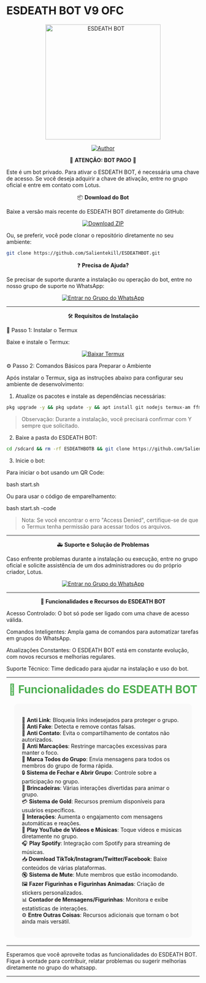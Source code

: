 # ESDEATH BOT V9 OFC

<div align="center">
<img src="https://telegra.ph/file/4f55f227cb19842a5280b.jpg" alt="ESDEATH BOT" width="300" />
</div><p align="center">
  <a href="https://github.com/Salientekill/ESDEATHBOTB.git"><img title="Author" src="https://img.shields.io/badge/Author-LotusDev-red.svg?style=for-the-badge&logo=github" /></a>
  
  
<div align="center">
  🚨 <b>ATENÇÃO: BOT PAGO</b> 🚨
</div>

Este é um bot privado. Para ativar o ESDEATH BOT, é necessária uma chave de acesso. Se você deseja adquirir a chave de ativação, entre no grupo oficial e entre em contato com Lotus.


<div align="center">
📦 <b>Download do Bot</b>
</div>

Baixe a versão mais recente do ESDEATH BOT diretamente do GitHub:

<div align="center">
  <a href="https://github.com/Salientekill/ESDEATHBOTB/archive/refs/heads/main.zip">
    <img src="https://img.shields.io/badge/Download-ZIP-brightgreen" alt="Download ZIP"/>
  </a>
</div>



Ou, se preferir, você pode clonar o repositório diretamente no seu ambiente:

```bash
git clone https://github.com/Salientekill/ESDEATHBOT.git
```

<div align="center">
❓ <b>Precisa de Ajuda?</b>
</div>

Se precisar de suporte durante a instalação ou operação do bot, entre no nosso grupo de suporte no WhatsApp:

<div align="center">
<a href="https://chat.whatsapp.com/GTXYQ9ipObnKfHU1jMPLII">
<img src="https://img.shields.io/badge/Entrar%20no%20Grupo%20do%20WhatsApp-25D366?style=for-the-badge&logo=whatsapp" alt="Entrar no Grupo do WhatsApp "/>
</a>
</div>



---

<div align="center">
🛠️ <b>Requisitos de Instalação</b>
</div>


🔧 Passo 1: Instalar o Termux

Baixe e instale o Termux:

<div align="center">
  <a href="https://play.google.com/store/apps/details?id=com.termux">
    <img src="https://img.shields.io/badge/Download%20Termux-3DDC84?style=for-the-badge&logo=googleplay" alt="Baixar Termux"/>
  </a>
</div>



⚙️ Passo 2: Comandos Básicos para Preparar o Ambiente

Após instalar o Termux, siga as instruções abaixo para configurar seu ambiente de desenvolvimento:

1. Atualize os pacotes e instale as dependências necessárias:

```bash
pkg upgrade -y && pkg update -y && apt install git nodejs termux-am ffmpeg tesseract python wget -y && termux-setup-storage
```

> Observação: Durante a instalação, você precisará confirmar com Y sempre que solicitado.




2. Baixe a pasta do ESDEATH BOT:

```bash
cd /sdcard && rm -rf ESDEATHBOTB && git clone https://github.com/Salientekill/ESDEATHBOTB.git && cd ESDEATHBOTB
```


3. Inicie o bot:

Para iniciar o bot usando um QR Code:

bash start.sh

Ou para usar o código de emparelhamento:

bash start.sh -code




> Nota: Se você encontrar o erro "Access Denied", certifique-se de que o Termux tenha permissão para acessar todos os arquivos.




---


<div align="center">
🚑 <b>Suporte e Solução de Problemas</b>
</div>

Caso enfrente problemas durante a instalação ou execução, entre no grupo oficial e solicite assistência de um dos administradores ou do próprio criador, Lotus.

<div align="center">
<a href="https://chat.whatsapp.com/GTXYQ9ipObnKfHU1jMPLII">
<img src="https://img.shields.io/badge/Entrar%20no%20Grupo%20do%20WhatsApp-25D366?style=for-the-badge&logo=whatsapp" alt="Entrar no Grupo do WhatsApp "/>
</a>
</div>

---


<div align="center">
🤖 <b>Funcionalidades e Recursos do ESDEATH BOT</b>
</div>

Acesso Controlado: O bot só pode ser ligado com uma chave de acesso válida.

Comandos Inteligentes: Ampla gama de comandos para automatizar tarefas em grupos do WhatsApp.

Atualizações Constantes: O ESDEATH BOT está em constante evolução, com novos recursos e melhorias regulares.

Suporte Técnico: Time dedicado para ajudar na instalação e uso do bot.

---


<div align="center">
  <span style="color: #4CAF50; font-size: 28px; font-weight: bold;">🌟 <b>Funcionalidades do ESDEATH BOT</b></span>
</div>





<div style="background-color: #f9f9f9; border-radius: 10px; padding: 20px; margin: 20px;">
  <ul style="list-style-type: none; padding: 0;">
    <li>🔗 <b>Anti Link</b>: Bloqueia links indesejados para proteger o grupo.</li>
    <li>🚫 <b>Anti Fake</b>: Detecta e remove contas falsas.</li>
    <li>👤 <b>Anti Contato</b>: Evita o compartilhamento de contatos não autorizados.</li>
    <li>📛 <b>Anti Marcações</b>: Restringe marcações excessivas para manter o foco.</li>
    <li>📌 <b>Marca Todos do Grupo</b>: Envia mensagens para todos os membros do grupo de forma rápida.</li>
    <li>🔒 <b>Sistema de Fechar e Abrir Grupo</b>: Controle sobre a participação no grupo.</li>
    <li>🎉 <b>Brincadeiras</b>: Várias interações divertidas para animar o grupo.</li>
    <li>💳 <b>Sistema de Gold</b>: Recursos premium disponíveis para usuários específicos.</li>
    <li>🔄 <b>Interações</b>: Aumenta o engajamento com mensagens automáticas e reações.</li>
    <li>🎵 <b>Play YouTube de Vídeos e Músicas</b>: Toque vídeos e músicas diretamente no grupo.</li>
    <li>🎧 <b>Play Spotify</b>: Integração com Spotify para streaming de músicas.</li>
    <li>📥 <b>Download TikTok/Instagram/Twitter/Facebook</b>: Baixe conteúdos de várias plataformas.</li>
    <li>🔇 <b>Sistema de Mute</b>: Mute membros que estão incomodando.</li>
    <li>🖼️ <b>Fazer Figurinhas e Figurinhas Animadas</b>: Criação de stickers personalizados.</li>
    <li>📊 <b>Contador de Mensagens/Figurinhas</b>: Monitora e exibe estatísticas de interações.</li>
    <li>⚙️ <b>Entre Outras Coisas</b>: Recursos adicionais que tornam o bot ainda mais versátil.</li>
  </ul>
</div>


---

Esperamos que você aproveite todas as funcionalidades do ESDEATH BOT. Fique à vontade para contribuir, relatar problemas ou sugerir melhorias diretamente no grupo do whatsapp.


---